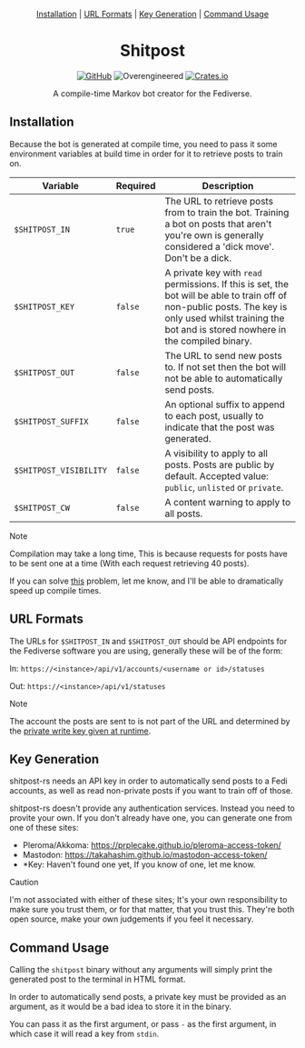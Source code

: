 <div align="center">

[Installation](#installation) |
[URL Formats](#format) |
[Key Generation](#key) |
[Command Usage](#command)

# Shitpost

[![GitHub](https://img.shields.io/badge/Github-KaitlynEthylia%2Fshitpost-cec2fc?logo=github&style=for-the-badge)](https://github.com/KaitlynEthylia/shitpost)
![Overengineered](https://custom-icon-badges.demolab.com/badge/Over-Engineered-f25788?logo=heart&style=for-the-badge)
[![Crates.io](https://img.shields.io/crates/v/shitpost?color=%23f7b679&logo=rust&style=for-the-badge)](https://crates.io/crates/shitpost)

A compile-time Markov bot creator for the Fediverse.

</div>

<a id="installation"></a>

## Installation

Because the bot is generated at compile time, you need to pass it some
environment variables at build time in order for it to retrieve posts
to train on.

| Variable | Required | Description |
| -------- | -------- | ----------- |
| `$SHITPOST_IN` | `true` | The URL to retrieve posts from to train the bot. Training a bot on posts that aren't you're own is generally considered a 'dick move'. Don't be a dick. |
| `$SHITPOST_KEY` | `false` | A private key with `read` permissions. If this is set, the bot will be able to train off of non-public posts. The key is only used whilst training the bot and is stored nowhere in the compiled binary. |
| `$SHITPOST_OUT` | `false` | The URL to send new posts to. If not set then the bot will not be able to automatically send posts. |
| `$SHITPOST_SUFFIX` | `false` | An optional suffix to append to each post, usually to indicate that the post was generated. |
| `$SHITPOST_VISIBILITY` | `false` | A visibility to apply to all posts. Posts are public by default. Accepted value: `public`, `unlisted` or `private`. |
| `$SHITPOST_CW` | `false` | A content warning to apply to all posts. |

> [!NOTE]
> Compilation may take a long time, This is because requests for posts
> have to be sent one at a time (With each request retrieving 40
> posts).
>
> If you can solve [this](https://akko.wtf/notice/AiENPbvKa2ieHWjrJQ)
> problem, let me know, and I'll be able to dramatically speed up
> compile times.

<a id="format"></a>

## URL Formats

The URLs for `$SHITPOST_IN` and `$SHITPOST_OUT` should be API
endpoints for the Fediverse software you are using, generally these
will be of the form:

In: `https://<instance>/api/v1/accounts/<username or id>/statuses`

Out: `https://<instance>/api/v1/statuses`

> [!NOTE]
> The account the posts are sent to is not part of the URL and
> determined by the [private write key given at runtime](#command).

<a id="key"></a>

## Key Generation

shitpost-rs needs an API key in order to automatically send posts to a
Fedi accounts, as well as read non-private posts if you want to train
off of those.

shitpost-rs doesn't provide any authentication services. Instead you
need to provite your own. If you don't already have one, you can
generate one from one of these sites:

- Pleroma/Akkoma: https://prplecake.github.io/pleroma-access-token/
- Mastodon: https://takahashim.github.io/mastodon-access-token/
- *Key: Haven't found one yet, If you know of one, let me know.

> [!CAUTION]
> I'm not associated with either of these sites; It's your own
> responsibility to make sure you trust them, or for that matter, that
> you trust this. They're both open source, make your own judgements
> if you feel it necessary.

<a id="command"></a>

## Command Usage

Calling the `shitpost` binary without any arguments will simply print
the generated post to the terminal in HTML format.

In order to automatically send posts, a private key must be provided
as an argument, as it would be a bad idea to store it in the binary.

You can pass it as the first argument, or pass `-` as the first
argument, in which case it will read a key from `stdin`.
